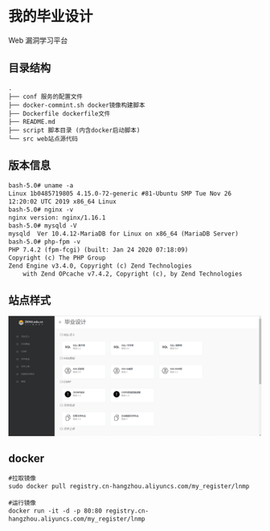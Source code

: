 # 我的毕业设计

Web 漏洞学习平台 

## 目录结构

```shell
.
├── conf 服务的配置文件
├── docker-commint.sh docker镜像构建脚本
├── Dockerfile dockerfile文件
├── README.md 
├── script 脚本目录 (内含docker启动脚本)
└── src web站点源代码

```
## 版本信息

```shell
bash-5.0# uname -a
Linux 1b0485719805 4.15.0-72-generic #81-Ubuntu SMP Tue Nov 26 12:20:02 UTC 2019 x86_64 Linux
bash-5.0# nginx -v
nginx version: nginx/1.16.1
bash-5.0# mysqld -V
mysqld  Ver 10.4.12-MariaDB for Linux on x86_64 (MariaDB Server)
bash-5.0# php-fpm -v
PHP 7.4.2 (fpm-fcgi) (built: Jan 24 2020 07:18:09)
Copyright (c) The PHP Group
Zend Engine v3.4.0, Copyright (c) Zend Technologies
    with Zend OPcache v7.4.2, Copyright (c), by Zend Technologies
```
## 站点样式

![web-set](https://github.com/Ticsmc/BS/blob/master/images/sit.png)

## docker

```shell
#拉取镜像
sudo docker pull registry.cn-hangzhou.aliyuncs.com/my_register/lnmp

#运行镜像
docker run -it -d -p 80:80 registry.cn-hangzhou.aliyuncs.com/my_register/lnmp
```

